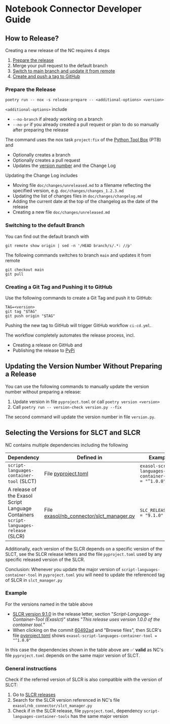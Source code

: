 # Notebook Connector Developer Guide

## How to Release?

Creating a new release of the NC requires 4 steps

1. [Prepare the release](#prepare-the-release)
2. Merge your pull request to the default branch
3. [Switch to main branch and update it from remote](#switching-to-the-default-branch)
4. [Create and push a tag to GitHub](#creating-a-git-tag-and-pushing-it-to-github)

### Prepare the Release

```shell
poetry run -- nox -s release:prepare -- <additional-options> <version>
```

`<additional-options>` include
* `--no-branch` if already working on a branch
* `--no-pr` if you already created a pull request or plan to do so manually after preparing the release

The command uses the nox task `project:fix` of the [Python Tool
Box](https://github.com/exasol/python-toolbox/) (PTB) and
* Optionally creates a branch
* Optionally creates a pull request
* Updates the [version number](#updating-the-version-number-without-preparing-a-release) and the Change Log

Updating the Change Log includes
* Moving file `doc/changes/unreleased.md` to a filename reflecting the specified version, e.g. `doc/changes/changes_1.2.3.md`
* Updating the list of changes files in `doc/changes/changelog.md`
* Adding the current date at the top of the changelog as the date of the release
* Creating a new file `doc/changes/unreleased.md`

### Switching to the default Branch

You can find out the default branch with

```shell
git remote show origin | sed -n '/HEAD branch/s/.*: //p'
```

The following commands switches to branch `main` and updates it from remote

```shell
git checkout main
git pull
```

### Creating a Git Tag and Pushing it to GitHub

Use the following commands to create a Git Tag and push it to GitHub:

```shell
TAG=<version>
git tag "$TAG"
git push origin "$TAG"
```

Pushing the new tag to GitHub will trigger GitHub workflow `ci-cd.yml`.

The workflow completely automates the release process, incl.
* Creating a release on GitHub and
* Publishing the release to [PyPi](https://pypi.org/)

## Updating the Version Number Without Preparing a Release

You can use the following commands to manually update the version number without preparing a release:

1. Update version in file `pyproject.toml` or call `poetry version <version>`
2. Call `poetry run -- version-check version.py --fix`

The second command will update the version number in file `version.py`.

## Selecting the Versions for SLCT and SLCR

NC contains multiple dependencies including the following

| Dependency | Defined in | Example |
|------------|------------|---------|
| `script-languages-container-tool` (SLCT) | File [pyproject.toml](https://github.com/exasol/notebook-connector/blob/main/pyproject.toml) | `exasol-script-languages-container-tool = "^1.0.0"` |
| A release of the Exasol Script Language Containers `script-languages-release` (SLCR) | File [exasol/nb_connector/slct_manager.py](https://github.com/exasol/notebook-connector/blob/main/exasol/nb_connector/slct_manager.py) | `SLC_RELEASE_TAG = "9.1.0"` |

Additionally, each version of the SLCR depends on a specific version of the SLCT, see the SLCR release letters and the file `pyproject.toml` used by any specific released version of the SLCR.

Conclusion: Whenever you update the major version of `script-languages-container-tool` in `pyproject.toml` you will need to update the referenced tag of SLCR in `slct_manager.py`

### Example

For the versions named in the table above

* [SLCR version 9.1.0](https://github.com/exasol/script-languages-release/releases/tag/9.1.0) in the release letter, section  "_Script-Language-Container-Tool (Exaslct)_" states "_This release uses version 1.0.0 of the container tool._"
* When clicking on the commit [60492ad](https://github.com/exasol/script-languages-release/blob/60492ade8679948ddbaddee47596c04b16959344/pyproject.toml#L28) and "Browse files", then SLCR's file [pyproject.toml](https://github.com/exasol/script-languages-release/commit/abd3c4b3fff220215ddd75ff98284e6076d44671#diff-50c86b7ed8ac2cf95bd48334961bf0530cdc77b5a56f852c5c61b89d735fd711R28) shows `exasol-script-languages-container-tool = "^1.0.0"`

In this case the dependencies shown in the table above are ✅ **valid** as NC's file `pyproject.toml` depends on the same major version of SLCT.

### General instructions

Check if the referred version of SLCR is also compatible with the version of SLCT:

1. Go to [SLCR releases](https://github.com/exasol/script-languages-release/releases)
2. Search for the SLCR version referenced in NC's file `exasol/nb_connector/slct_manager.py`
3. Check if in the SLCR release, file  `pyproject.toml`, dependency `script-languages-container-tools` has the same major version

